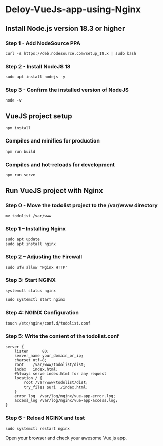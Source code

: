 ﻿# Deloy-VueJs-app-using-Nginx
## Install Node.js version 18.3 or higher
### Step 1 - Add NodeSource PPA
```
curl -s https://deb.nodesource.com/setup_18.x | sudo bash
```
### Step 2 - Install NodeJS 18
```
sudo apt install nodejs -y
```
### Step 3 - Confirm the installed version of NodeJS
```
node -v
```
## VueJS project setup
```
npm install
```
### Compiles and minifies for production
```
npm run build
```
### Compiles and hot-reloads for development
```
npm run serve
```
## Run VueJS project with Nginx
### Step 0 - Move the todolist project to the /var/www directory
```
mv todolist /var/www
```
### Step 1 – Installing Nginx
```
sudo apt update
sudo apt install nginx
```
### Step 2 – Adjusting the Firewall
```
sudo ufw allow 'Nginx HTTP'
```
### Step 3: Start NGINX
```
systemctl status nginx
```
```
sudo systemctl start nginx
```
### Step 4: NGINX Configuration
```
touch /etc/nginx/conf.d/todolist.conf
```
### Step 5: Write the content of the todolist.conf
```
server {
    listen      80;
    server_name your_domain_or_ip;
    charset utf-8;
    root    /var/www/todolist/dist;
    index   index.html;
    #Always serve index.html for any request
    location / {
        root /var/www/todolist/dist;
        try_files $uri  /index.html;
    }
    error_log  /var/log/nginx/vue-app-error.log;
    access_log /var/log/nginx/vue-app-access.log;
}
```
### Step 6 - Reload NGINX and test
```
sudo systemctl restart nginx
```
Open your browser and check your awesome Vue.js app.
